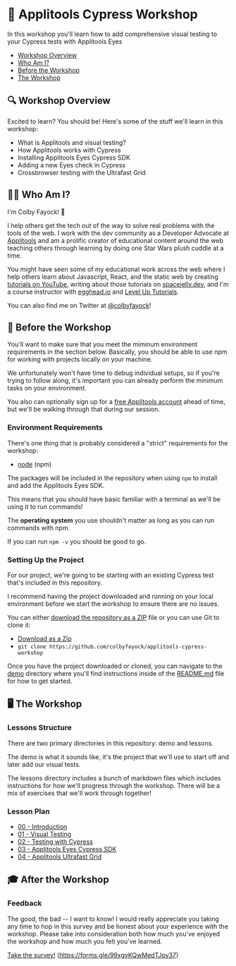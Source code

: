 # 🧐 Applitools Cypress Workshop

In this workshop you'll learn how to add comprehensive visual testing to your Cypress tests with Applitools Eyes

* [Workshop Overview](#-workshop-overview)
* [Who Am I?](#-who-am-i)
* [Before the Workshop](#-before-the-workshop)
* [The Workshop](#-the-workshop)

## 🔍 Workshop Overview
Excited to learn? You should be! Here's some of the stuff we'll learn in this workshop:
* What is Applitools and visual testing?
* How Applitools works with Cypress
* Installing Applitools Eyes Cypress SDK
* Adding a new Eyes check in Cypress
* Crossbrowser testing with the Ultrafast Grid

## 👨‍🚀 Who Am I?
I'm Colby Fayock! 👋

I help others get the tech out of the way to solve real problems with the tools of the web. I work with the dev community as a Developer Advocate at [Applitools](https://applitools.com/) and am a prolific creator of educational content around the web teaching others through learning by doing one Star Wars plush cuddle at a time.

You might have seen some of my educational work across the web where I help others learn about Javascript, React, and the static web by creating [tutorials on YouTube](https://www.youtube.com/colbyfayock), writing about those tutorials on [spacejelly.dev](https://spacejelly.dev/), and I'm a course instructor with [egghead.io](https://egghead.io/instructors/colby-fayock?af=atzgap) and [Level Up Tutorials](https://www.leveluptutorials.com/tutorials/ecommerce-on-the-jamstack-with-snipcart-next-js-and-wordpress).

You can also find me on Twitter at [@colbyfayock](https://twitter.com/colbyfayock)!

## 🧰 Before the Workshop

You'll want to make sure that you meet the miminum environment requirements in the section below. Basically, you should be able to use npm for working with projects locally on your machine.

We unfortunately won't have time to debug individual setups, so if you're trying to follow along, it's important you can already perform the minimum tasks on your environment.

You also can optionally sign up for a [free Applitools account](https://auth.applitools.com/users/register) ahead of time, but we'll be walking through that during our session.

### Environment Requirements
There's one thing that is probably considered a "strict" requirements for the workshop:
* [node](https://nodejs.org/en/) (npm)

The packages will be included in the repository when using `npm` to install and add the Applitools Eyes SDK.

This means that you should have basic familiar with a terminal as we'll be using it to run commands!

The **operating system** you use shouldn't matter as long as you can run commands with npm.

If you can run `npm -v` you should be good to go.

### Setting Up the Project

For our project, we're going to be starting with an existing Cypress test that's included in this repository.

I recommend having the project downloaded and running on your local environment before we start the workshop to ensure there are no issues.

You can either [download the repository as a ZIP](https://github.com/colbyfayock/applitools-cypress-workshop/archive/refs/heads/main.zip) file or you can use Git to clone it:
- [Download as a Zip](https://github.com/colbyfayock/applitools-cypress-workshop/archive/refs/heads/main.zip)
- `git clone https://github.com/colbyfayock/applitools-cypress-workshop`

Once you have the project downloaded or cloned, you can navigate to the [demo](https://github.com/colbyfayock/applitools-cypress-workshop/tree/main/demo) directory where you'll find instructions inside of the [README.md](https://github.com/colbyfayock/applitools-cypress-workshop/blob/main/demo/README.md) file for how to get started.

## 🖥 The Workshop

### Lessons Structure

There are two primary directories in this repository: demo and lessons.

The demo is what it sounds like, it's the project that we'll use to start off and later add our visual tests.

The lessons directory includes a bunch of markdown files which includes instructions for how we'll progress through the workshop. There will be a mix of exercises that we'll work through together!

### Lesson Plan

- [00 - Introduction](https://github.com/colbyfayock/applitools-cypress-workshop/blob/main/lessons/00%20-%20Introduction.md)
- [01 - Visual Testing](https://github.com/colbyfayock/applitools-cypress-workshop/blob/main/lessons/01%20-%20Visual%20Testing.md)
- [02 - Testing with Cypress](https://github.com/colbyfayock/applitools-cypress-workshop/blob/main/lessons/02%20-%20Testing%20with%20Cypress.md)
- [03 - Applitools Eyes Cypress SDK](https://github.com/colbyfayock/applitools-cypress-workshop/blob/main/lessons/03%20-%20Applitools%20Eyes%20Cypress%20SDK.md)
- [04 - Applitools Ultrafast Grid](https://github.com/colbyfayock/applitools-cypress-workshop/blob/main/lessons/04%20-%20Applitools%20Ultrafast%20Grid.md)

## 🎓 After the Workshop

### Feedback

The good, the bad -- I want to know! I would really appreciate you taking any time to hop in this survey and be honest about your experience with the workshop. Please take into consideration both how much you've enjoyed the workshop and how much you felt you've learned.

[Take the survey!](https://forms.gle/99xgyKQwMedTJpy37) (https://forms.gle/99xgyKQwMedTJpy37)
